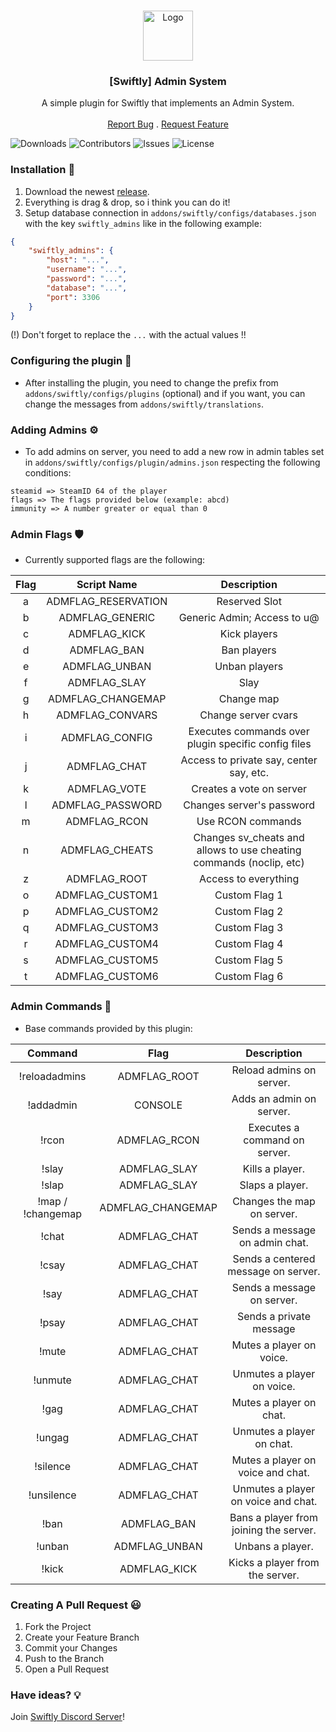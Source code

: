 <br/>
<p align="center">
  <a href="https://github.com/swiftly-solution/swiftly_admins">
    <img src="https://media.discordapp.net/attachments/979452783466000466/1168236894652469248/Swiftly_Logo.png?ex=6575f264&is=65637d64&hm=dd2834983bebeab98d7febd44bb3bd20e9aded13ecefac63cc990b222a9d9e9e&=&format=webp&quality=lossless&width=468&height=468" alt="Logo" width="80" height="80">
  </a>

  <h3 align="center">[Swiftly] Admin System</h3>

  <p align="center">
    A simple plugin for Swiftly that implements an Admin System.
    <br/>
    <br/>
    <a href="https://github.com/swiftly-solution/swiftly_admins/issues">Report Bug</a>
    .
    <a href="https://github.com/swiftly-solution/swiftly_admins/issues">Request Feature</a>
  </p>
</p>

![Downloads](https://img.shields.io/github/downloads/swiftly-solution/swiftly_admins/total) ![Contributors](https://img.shields.io/github/contributors/swiftly-solution/swiftly_admins?color=dark-green) ![Issues](https://img.shields.io/github/issues/swiftly-solution/swiftly_admins) ![License](https://img.shields.io/github/license/swiftly-solution/swiftly_admins) 

### Installation 👀

1. Download the newest [release](https://github.com/swiftly-solution/swiftly_admins/releases).
2. Everything is drag & drop, so i think you can do it!
3. Setup database connection in `addons/swiftly/configs/databases.json` with the key `swiftly_admins` like in the following example:
```json
{
    "swiftly_admins": {
        "host": "...",
        "username": "...",
        "password": "...",
        "database": "...",
        "port": 3306
    }
}
```
(!) Don't forget to replace the `...` with the actual values !!

### Configuring the plugin 🧐

* After installing the plugin, you need to change the prefix from `addons/swiftly/configs/plugins` (optional) and if you want, you can change the messages from `addons/swiftly/translations`.

### Adding Admins ⚙️

* To add admins on server, you need to add a new row in admin tables set in `addons/swiftly/configs/plugin/admins.json` respecting the following conditions:

```
steamid => SteamID 64 of the player
flags => The flags provided below (example: abcd)
immunity => A number greater or equal than 0
```

### Admin Flags 🛡️

* Currently supported flags are the following:

| Flag | Script Name |                             Description                             |
|:----:|:---:|:-------------------------------------------------------------------:|
|   a  | ADMFLAG_RESERVATION |                            Reserved Slot                            |
|   b  | ADMFLAG_GENERIC |                     Generic Admin; Access to u@                     |
|   c  | ADMFLAG_KICK |                             Kick players                            |
|   d  | ADMFLAG_BAN |                             Ban players                             |
|   e  | ADMFLAG_UNBAN |                            Unban players                            |
|   f  | ADMFLAG_SLAY |                                 Slay                                |
|   g  | ADMFLAG_CHANGEMAP |                              Change map                             |
|   h  | ADMFLAG_CONVARS |                         Change server cvars                         |
|   i  | ADMFLAG_CONFIG |         Executes commands over plugin specific config files         |
|   j  | ADMFLAG_CHAT |               Access to private say, center say, etc.               |
|   k  | ADMFLAG_VOTE |                       Creates a vote on server                      |
|   l  | ADMFLAG_PASSWORD |                      Changes server's password                      |
|   m  | ADMFLAG_RCON |                          Use RCON commands                          |
|   n  | ADMFLAG_CHEATS | Changes sv_cheats and allows to use cheating commands (noclip, etc) |
|   z  | ADMFLAG_ROOT |                         Access to everything                        |
|   o  | ADMFLAG_CUSTOM1 |                            Custom Flag 1                            |
|   p  | ADMFLAG_CUSTOM2 |                            Custom Flag 2                            |
|   q  | ADMFLAG_CUSTOM3 |                            Custom Flag 3                            |
|   r  | ADMFLAG_CUSTOM4 |                            Custom Flag 4                            |
|   s  | ADMFLAG_CUSTOM5 |                            Custom Flag 5                            |
|   t  | ADMFLAG_CUSTOM6 |                            Custom Flag 6                            |

### Admin Commands 💬

* Base commands provided by this plugin:

|      Command     |        Flag       |               Description              |
|:----------------:|:-----------------:|:--------------------------------------:|
|   !reloadadmins  |    ADMFLAG_ROOT   |        Reload admins on server.        |
|     !addadmin    |       CONSOLE     |        Adds an admin on server.        |
|       !rcon      |    ADMFLAG_RCON   |      Executes a command on server.     |
|       !slay      |    ADMFLAG_SLAY   |             Kills a player.            |
|       !slap      |    ADMFLAG_SLAY   |             Slaps a player.            |
| !map / !changemap | ADMFLAG_CHANGEMAP |       Changes the map on server.       |
|       !chat      |    ADMFLAG_CHAT   |     Sends a message on admin chat.     |
|       !csay      |    ADMFLAG_CHAT   |   Sends a centered message on server.  |
|       !say       |    ADMFLAG_CHAT   |       Sends a message on server.       |
|       !psay      |    ADMFLAG_CHAT   |         Sends a private message        |
|       !mute      |    ADMFLAG_CHAT   |        Mutes a player on voice.        |
|      !unmute     |    ADMFLAG_CHAT   |       Unmutes a player on voice.       |
|       !gag       |    ADMFLAG_CHAT   |         Mutes a player on chat.        |
|      !ungag      |    ADMFLAG_CHAT   |        Unmutes a player on chat.       |
|     !silence     |    ADMFLAG_CHAT   |    Mutes a player on voice and chat.   |
|    !unsilence    |    ADMFLAG_CHAT   |   Unmutes a player on voice and chat.  |
|       !ban       |    ADMFLAG_BAN    | Bans a player from joining the server. |
|      !unban      |   ADMFLAG_UNBAN   |            Unbans a player.            |
|       !kick      |    ADMFLAG_KICK   |     Kicks a player from the server.    |

### Creating A Pull Request 😃

1. Fork the Project
2. Create your Feature Branch
3. Commit your Changes
4. Push to the Branch
5. Open a Pull Request

### Have ideas? 💡
Join [Swiftly Discord Server](https://swiftlycs2.net/discord)!